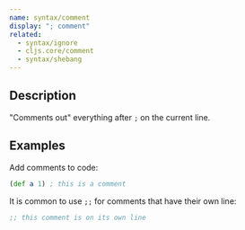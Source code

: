 ```yaml
---
name: syntax/comment
display: "; comment"
related:
  - syntax/ignore
  - cljs.core/comment
  - syntax/shebang
---
```


## Description

"Comments out" everything after `;` on the current line.


## Examples

Add comments to code:

```clj
(def a 1) ; this is a comment
```

It is common to use `;;` for comments that have their own line:

```clj
;; this comment is on its own line
```